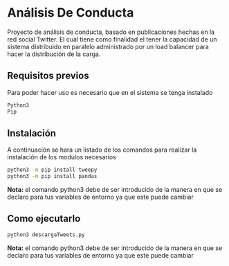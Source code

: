 # Análisis De Conducta
Proyecto de análisis de conducta, basado en publicaciones hechas en la red social Twitter. El cual tiene como finalidad el tener la capacidad de un sistema distribuido en paralelo administrado por un load balancer para hacer la distribución de la carga.
## Requisitos previos
Para poder hacer uso es necesario que en el sistema se tenga instalado
```bash
Python3
Pip
```
## Instalación
A continuación se hara un listado de los comandos para realizar la instalación de los modulos necesarios
```bash
python3 -m pip install tweepy
python3 -m pip install pandas
```
**Nota:** el comando python3 debe de ser introducido de la manera en que se declaro para tus variables de entorno ya que este puede cambiar

## Como ejecutarlo
```bash
python3 descargaTweets.py
```
**Nota:** el comando python3 debe de ser introducido de la manera en que se declaro para tus variables de entorno ya que este puede cambiar